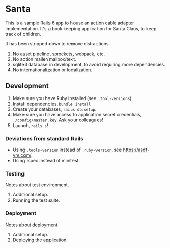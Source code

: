 # Santa

This is a sample Rails 6 app to house an action cable adapter implementation. It's
a book keeping application for Santa Claus, to keep track of children.

It has been stripped down to remove distractions.

1. No asset pipeline, sprockets, webpack, etc.
1. No action mailer/mailbox/text.
1. sqlite3 database in development, to avoid requiring more dependencies.
1. No internationalization or localization.

## Development

1. Make sure you have Ruby installed (see `.tool-versions`).
1. Install dependencies, `bundle install`
1. Create your databases, `rails db:setup`.
1. Make sure you have access to application secret credentials, `./config/master.key`. Ask your colleagues!
1. Launch, `rails s`!

### Deviations from standard Rails

* Using `.tools-version` instead of `.ruby-version`, see <https://asdf-vm.com/>.
* Using rspec instead of minitest.

### Testing

Notes about test environment.

1. Additional setup.
1. Running the test suite.

### Deployment

Notes about deployment.

1. Additional setup.
1. Deploying the application.